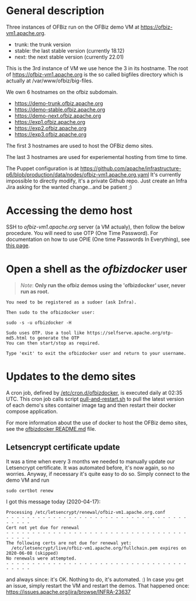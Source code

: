 # General description
Three instances of OFBiz run on the OFBiz demo VM at https://ofbiz-vm1.apache.org.

* trunk: the trunk version
* stable: the last stable version (currently 18.12)
* next: the next stable version (currently 22.01)

This is the 3rd instance of VM we use hence the 3 in its hostname.
The root of https://ofbiz-vm1.apache.org is the so called bigfiles directory which is actually at /var/www/ofbiz/big-files.

We own 6 hostnames on the ofbiz subdomain.

* https://demo-trunk.ofbiz.apache.org
* https://demo-stable.ofbiz.apache.org
* https://demo-next.ofbiz.apache.org
* https://exp1.ofbiz.apache.org
* https://exp2.ofbiz.apache.org
* https://exp3.ofbiz.apache.org

The first 3 hostnames are used to host the OFBiz demo sites.

The last 3 hostnames are used for experiemental hosting from time to time.

The Puppet configuration is at
https://github.com/apache/infrastructure-p6/blob/production/data/nodes/ofbiz-vm1.apache.org.yaml
It's currently impossible to directly modify, it's a private Github repo.
Just create an Infra Jira asking for the wanted change...and be patient ;)

# Accessing the demo host
SSH to *ofbiz-vm1.apache.org* server (a VM actualy), then follow the below procedure.
You will need to use OTP (One Time Password). For documentation on how to use OPIE (One time Passwords In Everything), see [this page](https://cwiki.apache.org/confluence/display/INFRA/OPIE "OTP doc").

# Open a shell as the _ofbizdocker_ user

>_Note_: **Only run the ofbiz demos using the 'ofbizdocker' user, never run as root.**

    You need to be registered as a sudoer (ask Infra).

    Then sudo to the ofbizdocker user:

    sudo -s -u ofbizdocker -H

    Sudo uses OTP. Use a tool like https://selfserve.apache.org/otp-md5.html to generate the OTP
    You can then start/stop as required.
    
    Type 'exit' to exit the ofbizdocker user and return to your username.

# Updates to the demo sites

A cron job, defined by [/etc/cron.d/ofbizdocker](ofbizdocker/etc/cron.d/ofbizdocker), is executed daily at 02:35 UTC.  This cron job calls script [pull-and-restart.sh](ofbizdocker/home/ofbizdocker/pull-and-restart.sh) to pull the latest version of each demo's sites container image tag and then restart their docker compose application.

For more information about the use of docker to host the OFBiz demo sites, see the  [ofbizdocker README.md](ofbizdocker/README.md) file.

## Letsencrypt certificate update
It was a time when every 3 months we needed to manually update our Letsencrypt certificate. It was automated before, it's now again, so no worries. Anyway, if necessary it's quite easy to do so. Simply connect to the demo VM and run

    sudo certbot renew

I got this message today (2020-04-17):

    Processing /etc/letsencrypt/renewal/ofbiz-vm1.apache.org.conf
    - - - - - - - - - - - - - - - - - - - - - - - - - - - - - - - - - - - - - - - -
    Cert not yet due for renewal
    - - - - - - - - - - - - - - - - - - - - - - - - - - - - - - - - - - - - - - - -
    The following certs are not due for renewal yet:
      /etc/letsencrypt/live/ofbiz-vm1.apache.org/fullchain.pem expires on 2020-06-08 (skipped)
    No renewals were attempted.
    - - - - - - - - - - - - - - - - - - - - - - - - - - - - - - - - - - - - - - - -

and always since: it's OK. Nothing to do, it's automated. :)
In case you get an issue, simply restart the VM and restart the demos. That happened once: https://issues.apache.org/jira/browse/INFRA-23637
